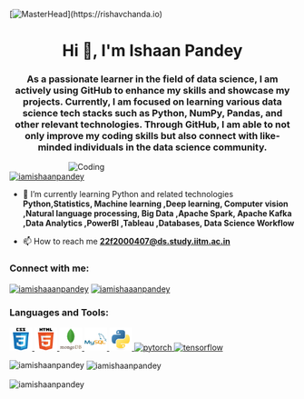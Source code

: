 [![MasterHead](https://1.bp.blogspot.com/-7A4WynwLsM...)](https://rishavchanda.io)
<h1 align="center">Hi 👋, I'm Ishaan Pandey</h1>
<h3 align="center">As a passionate learner in the field of data science, I am actively using GitHub to enhance my skills and showcase my projects. Currently, I am focused on learning various data science tech stacks such as Python, NumPy, Pandas, and other relevant technologies. Through GitHub, I am able to not only improve my coding skills but also connect with like-minded individuals in the data science community.</h3>
<img align="right" alt="Coding" width="400" src="https://www.mjvinnovation.com/wp-content/uploads/2021/07/Etapas-do-Data-Science-para-aplicar-na-sua-empresa.gif">
<p align="left"> <a href="https://github.com/ryo-ma/github-profile-trophy"><img src="https://github-profile-trophy.vercel.app/?username=iamishaanpandey" alt="iamishaanpandey" /></a> </p>

- 🌱 I’m currently learning Python and related technologies **Python,Statistics, Machine learning ,Deep learning, Computer vision ,Natural language processing, Big Data ,Apache Spark, Apache Kafka ,Data Analytics ,PowerBI ,Tableau ,Databases, Data Science Workflow**

- 📫 How to reach me **22f2000407@ds.study.iitm.ac.in**

<h3 align="left">Connect with me:</h3>
<p align="left">
<a href="https://linkedin.com/in/iamishaaanpandey" target="blank"><img align="center" src="https://raw.githubusercontent.com/rahuldkjain/github-profile-readme-generator/master/src/images/icons/Social/linked-in-alt.svg" alt="iamishaaanpandey" height="30" width="40" /></a>
<a href="https://instagram.com/iamishaaanpandey" target="blank"><img align="center" src="https://raw.githubusercontent.com/rahuldkjain/github-profile-readme-generator/master/src/images/icons/Social/instagram.svg" alt="iamishaaanpandey" height="30" width="40" /></a>
</p>

<h3 align="left">Languages and Tools:</h3>
<p align="left"> <a href="https://www.w3schools.com/css/" target="_blank" rel="noreferrer"> <img src="https://raw.githubusercontent.com/devicons/devicon/master/icons/css3/css3-original-wordmark.svg" alt="css3" width="40" height="40"/> </a> <a href="https://www.w3.org/html/" target="_blank" rel="noreferrer"> <img src="https://raw.githubusercontent.com/devicons/devicon/master/icons/html5/html5-original-wordmark.svg" alt="html5" width="40" height="40"/> </a> <a href="https://www.mongodb.com/" target="_blank" rel="noreferrer"> <img src="https://raw.githubusercontent.com/devicons/devicon/master/icons/mongodb/mongodb-original-wordmark.svg" alt="mongodb" width="40" height="40"/> </a> <a href="https://www.mysql.com/" target="_blank" rel="noreferrer"> <img src="https://raw.githubusercontent.com/devicons/devicon/master/icons/mysql/mysql-original-wordmark.svg" alt="mysql" width="40" height="40"/> </a> <a href="https://www.python.org" target="_blank" rel="noreferrer"> <img src="https://raw.githubusercontent.com/devicons/devicon/master/icons/python/python-original.svg" alt="python" width="40" height="40"/> </a> <a href="https://pytorch.org/" target="_blank" rel="noreferrer"> <img src="https://www.vectorlogo.zone/logos/pytorch/pytorch-icon.svg" alt="pytorch" width="40" height="40"/> </a> <a href="https://www.tensorflow.org" target="_blank" rel="noreferrer"> <img src="https://www.vectorlogo.zone/logos/tensorflow/tensorflow-icon.svg" alt="tensorflow" width="40" height="40"/> </a> </p>

<p><img align="left" src="https://github-readme-stats.vercel.app/api/top-langs?username=iamishaanpandey&show_icons=true&locale=en&layout=compact" alt="iamishaanpandey" /></p>

<p>&nbsp;<img align="center" src="https://github-readme-stats.vercel.app/api?username=iamishaanpandey&show_icons=true&locale=en" alt="iamishaanpandey" /></p>

<p><img align="center" src="https://github-readme-streak-stats.herokuapp.com/?user=iamishaanpandey&" alt="iamishaanpandey" /></p>
